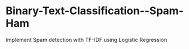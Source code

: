 # Binary-Text-Classification--Spam-Ham
Implement Spam detection with TF-IDF using Logistic Regression
